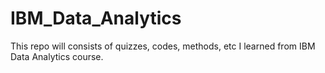 # IBM_Data_Analytics
This repo will consists of quizzes, codes, methods, etc I learned from IBM Data Analytics course.

